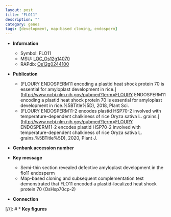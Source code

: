 ```yaml
---
layout: post
title: "FLO11"
description: ""
category: genes
tags: [development, map-based cloning, endosperm]
---
```


* **Information**  
    + Symbol: FLO11  
    + MSU: [LOC_Os12g14070](http://rice.uga.edu/cgi-bin/ORF_infopage.cgi?orf=LOC_Os12g14070)  
    + RAPdb: [Os12g0244100](http://rapdb.dna.affrc.go.jp/viewer/gbrowse_details/irgsp1?name=Os12g0244100)  

* **Publication**  
    + [FLOURY ENDOSPERM11 encoding a plastid heat shock protein 70 is essential for amyloplast development in rice.](http://www.ncbi.nlm.nih.gov/pubmed?term=FLOURY ENDOSPERM11 encoding a plastid heat shock protein 70 is essential for amyloplast development in rice.%5BTitle%5D), 2018, Plant Sci.
    + [FLOURY ENDOSPERM11-2 encodes plastid HSP70-2 involved with temperature-dependent chalkiness of rice Oryza sativa L. grains.](http://www.ncbi.nlm.nih.gov/pubmed?term=FLOURY ENDOSPERM11-2 encodes plastid HSP70-2 involved with temperature-dependent chalkiness of rice Oryza sativa L. grains.%5BTitle%5D), 2020, Plant J.

* **Genbank accession number**  

* **Key message**  
    + Semi-thin section revealed defective amyloplast development in the flo11 endosperm
    + Map-based cloning and subsequent complementation test demonstrated that FLO11 encoded a plastid-localized heat shock protein 70 (OsHsp70cp-2)

* **Connection**  

[//]: # * **Key figures**  


